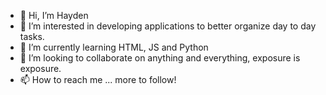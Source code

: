 - 👋 Hi, I’m Hayden
- 👀 I’m interested in developing applications to better organize day to day tasks.
- 🌱 I’m currently learning HTML, JS and Python
- 💞️ I’m looking to collaborate on anything and everything, exposure is exposure.
- 📫 How to reach me ... more to follow!

<!---
BroHaydo/BroHaydo is a ✨ special ✨ repository because its `README.md` (this file) appears on your GitHub profile.
You can click the Preview link to take a look at your changes.
--->
